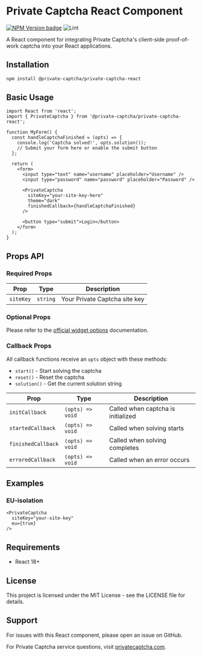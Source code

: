 # Private Captcha React Component

[![NPM Version badge](https://img.shields.io/npm/v/%40private-captcha/private-captcha-react)](https://www.npmjs.com/package/@private-captcha/private-captcha-react) ![Lint](https://github.com/PrivateCaptcha/private-captcha-react/actions/workflows/eslint.yml/badge.svg)

A React component for integrating Private Captcha's client-side proof-of-work captcha into your React applications.

## Installation

```bash
npm install @private-captcha/private-captcha-react
```

## Basic Usage

```tsx
import React from 'react';
import { PrivateCaptcha } from '@private-captcha/private-captcha-react';

function MyForm() {
  const handleCaptchaFinished = (opts) => {
    console.log('Captcha solved!', opts.solution());
    // Submit your form here or enable the submit button
  };

  return (
    <form>
      <input type="text" name="username" placeholder="Username" />
      <input type="password" name="password" placeholder="Password" />

      <PrivateCaptcha
        siteKey="your-site-key-here"
        theme="dark"
        finishedCallback={handleCaptchaFinished}
      />

      <button type="submit">Login</button>
    </form>
  );
}
```

## Props API

### Required Props

| Prop | Type | Description |
|------|------|-------------|
| `siteKey` | `string` | Your Private Captcha site key |

### Optional Props

Please refer to the [official widget options](https://docs.privatecaptcha.com/docs/reference/widget-options/) documentation.

### Callback Props

All callback functions receive an `opts` object with these methods:
- `start()` - Start solving the captcha
- `reset()` - Reset the captcha
- `solution()` - Get the current solution string

| Prop | Type | Description |
|------|------|-------------|
| `initCallback` | `(opts) => void` | Called when captcha is initialized |
| `startedCallback` | `(opts) => void` | Called when solving starts |
| `finishedCallback` | `(opts) => void` | Called when solving completes |
| `erroredCallback` | `(opts) => void` | Called when an error occurs |

## Examples

### EU-isolation

```tsx
<PrivateCaptcha
  siteKey="your-site-key"
  eu={true}
/>
```

## Requirements

- React  18+

## License

This project is licensed under the MIT License - see the LICENSE file for details.

## Support

For issues with this React component, please open an issue on GitHub.

For Private Captcha service questions, visit [privatecaptcha.com](https://privatecaptcha.com).
